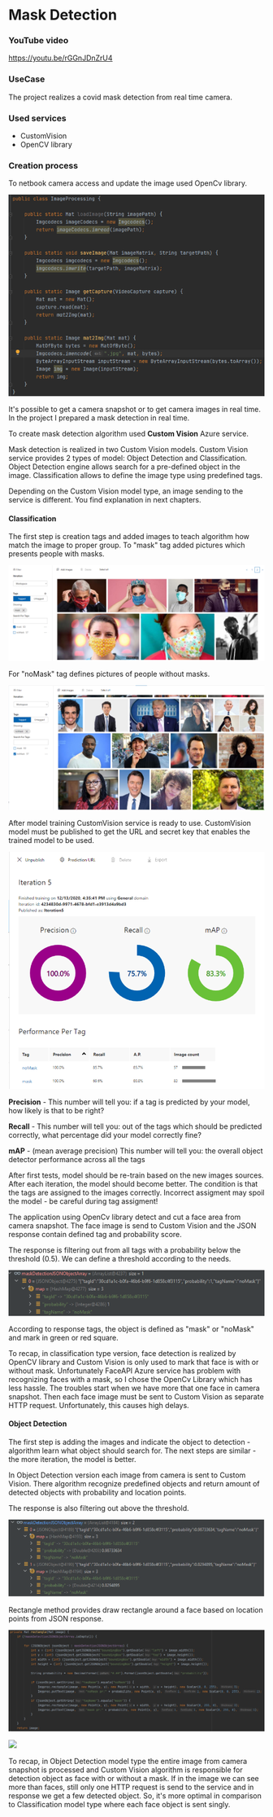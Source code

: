 # Mask Detection

### YouTube video

https://youtu.be/rGGnJDnZrU4

### UseCase
The project realizes a covid mask detection from real time camera. 

### Used services
- CustomVision
- OpenCV library

### Creation process
To netbook camera access and update the image used OpenCv library.

![](src/main/resources/images/ImageProccessing.png)

It's possible to get a camera snapshot or to get camera images in real time. In the project I prepared a mask detection in real time. 

To create mask detection algorithm used **Custom Vision** Azure service. 

Mask detection is realized in two Custom Vision models.
Custom Vision service provides 2 types of model: Object Detection and Classification. Object Detection engine allows search for a pre-defined object in the image. 
Classification allows to define the image type using predefined tags. 

Depending on the Custom Vision model type, an image sending to the service is different. You find explanation in next chapters. 

#### Classification

The first step is creation tags and added images to teach algorithm how match the image to proper group. To "mask" tag added pictures which presents people with masks.

![](src/main/resources/images/customVisionMask.png)

For "noMask" tag defines pictures of people without masks.

![](src/main/resources/images/customVisionNoMask.png)

After model training CustomVision service is ready to use. CustomVision model must be published to get the URL and secret key that enables the trained model to be used.
 
![](src/main/resources/images/customVisionIteration.png)

**Precision** - This number will tell you: if a tag is predicted by your model, how likely is that to be right?

**Recall** - This number will tell you: out of the tags which should be predicted correctly, what percentage did your model correctly fine?

**mAP** - (mean average precision) This number will tell you: the overall object detector performance across all the tags

After first tests, model should be re-train based on the new images sources.
After each iteration, the model should become better. The condition is that the tags are assigned to the images correctly.
Incorrect assigment may spoil the model - be careful during tag assigment!

The application using OpenCv library detect and cut a face area from camera snapshot. The face image is send to Custom Vision and the JSON response contain defined tag and probability score.

The response is filtering out from all tags with a probability below the threshold (0.5).
We can define a threshold according to the needs.

![](src/main/resources/images/CustomVisionMaskDetectionTagsJSON.png)

According to response tags, the object is defined as "mask" or "noMask" and mark in green or red square.

To recap, in classification type version, face detection is realized by OpenCV library and Custom Vision is only used to mark that face is with or without mask.
Unfortunately FaceAPI Azure service has problem with recognizing faces with a mask, so I chose the OpenCv Library which has less hassle.
The troubles start when we have more that one face in camera snapshot. Then each face image must be sent to Custom Vision as separate HTTP request. Unfortunately, this causes high delays.

#### Object Detection

The first step is adding the images and indicate the object to detection - algorithm learn what object should search for. 
The next steps are similar - the more iteration, the model is better.

In Object Detection version each image from camera is sent to Custom Vision. There algorithm recognize predefined objects and return amount of detected objects with probability and location points.

The response is also filtering out above the threshold.

![](src/main/resources/images/CustomVisionMaskDetectionJSON.png)

Rectangle method provides draw rectangle around a face based on location points from JSON response. 

![](src/main/resources/images/rectanglemethod.png)

![](src/main/resources/images/rectangle.png)

To recap, in Object Detection model type the entire image from camera snapshot is processed and Custom Vision algorithm is responsible for detection object as face with or without a mask.
If in the image we can see more than faces, still only one HTTP request is send to the service and in response we get a few detected object. So, it's more optimal in comparison to Classification model type where each face object is sent singly.















